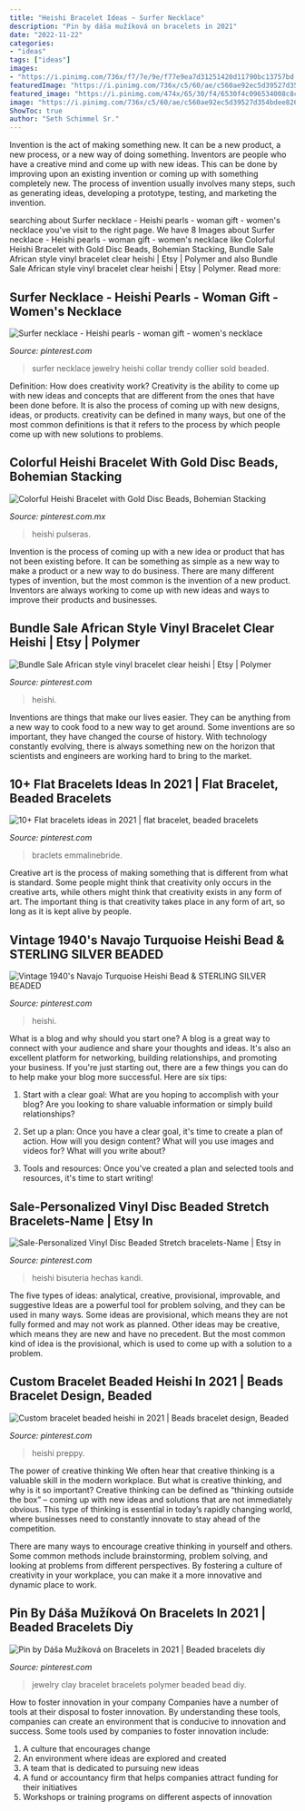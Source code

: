 ```yaml
---
title: "Heishi Bracelet Ideas ~ Surfer Necklace"
description: "Pin by dáša mužíková on bracelets in 2021"
date: "2022-11-22"
categories:
- "ideas"
tags: ["ideas"]
images:
- "https://i.pinimg.com/736x/f7/7e/9e/f77e9ea7d31251420d11790bc13757bd.jpg"
featuredImage: "https://i.pinimg.com/736x/c5/60/ae/c560ae92ec5d39527d354bdee82604b9.jpg"
featured_image: "https://i.pinimg.com/474x/65/30/f4/6530f4c096534008c8c875db4333ffd7.jpg"
image: "https://i.pinimg.com/736x/c5/60/ae/c560ae92ec5d39527d354bdee82604b9.jpg"
ShowToc: true
author: "Seth Schimmel Sr."
---
```



Invention is the act of making something new. It can be a new product, a new process, or a new way of doing something. Inventors are people who have a creative mind and come up with new ideas. This can be done by improving upon an existing invention or coming up with something completely new. The process of invention usually involves many steps, such as generating ideas, developing a prototype, testing, and marketing the invention.

	

		
searching about Surfer necklace - Heishi pearls - woman gift - women&#039;s necklace you've visit to the right page. We have 8 Images about Surfer necklace - Heishi pearls - woman gift - women&#039;s necklace like Colorful Heishi Bracelet with Gold Disc Beads, Bohemian Stacking, Bundle Sale African style vinyl bracelet clear heishi | Etsy | Polymer and also Bundle Sale African style vinyl bracelet clear heishi | Etsy | Polymer. Read more:
		
    
## Surfer Necklace - Heishi Pearls - Woman Gift - Women&#039;s Necklace

<img loading=lazy src="https://i.pinimg.com/736x/f7/7e/9e/f77e9ea7d31251420d11790bc13757bd.jpg" onerror="this.onerror=null;this.src='https://tse1.mm.bing.net/th?id=OIP.NCOWBzqq2DqouiKdIZUUMQHaJQ&amp;pid=15.1';" alt="Surfer necklace - Heishi pearls - woman gift - women&#039;s necklace">

_Source: pinterest.com_

>surfer necklace jewelry heishi collar trendy collier sold beaded. 

	

Definition: How does creativity work?
Creativity is the ability to come up with new ideas and concepts that are different from the ones that have been done before. It is also the process of coming up with new designs, ideas, or products. creativity can be defined in many ways, but one of the most common definitions is that it refers to the process by which people come up with new solutions to problems.

    
## Colorful Heishi Bracelet With Gold Disc Beads, Bohemian Stacking

<img loading=lazy src="https://i.pinimg.com/originals/be/bb/a3/bebba3eac35cf5947097529cd8718ccd.jpg" onerror="this.onerror=null;this.src='https://tse4.mm.bing.net/th?id=OIP.s4IgzIYVEj-1s1GngNjJfQHaE8&amp;pid=15.1';" alt="Colorful Heishi Bracelet with Gold Disc Beads, Bohemian Stacking">

_Source: pinterest.com.mx_

>heishi pulseras. 

	

Invention is the process of coming up with a new idea or product that has not been existing before. It can be something as simple as a new way to make a product or a new way to do business. There are many different types of invention, but the most common is the invention of a new product. Inventors are always working to come up with new ideas and ways to improve their products and businesses.

    
## Bundle Sale African Style Vinyl Bracelet Clear Heishi | Etsy | Polymer

<img loading=lazy src="https://i.pinimg.com/originals/87/16/8a/87168a868d9c5f752f480868373d392d.jpg" onerror="this.onerror=null;this.src='https://tse4.mm.bing.net/th?id=OIP.COYTqntPdq1efZHaBuK8ygHaIo&amp;pid=15.1';" alt="Bundle Sale African style vinyl bracelet clear heishi | Etsy | Polymer">

_Source: pinterest.com_

>heishi. 

	

Inventions are things that make our lives easier. They can be anything from a new way to cook food to a new way to get around. Some inventions are so important, they have changed the course of history. With technology constantly evolving, there is always something new on the horizon that scientists and engineers are working hard to bring to the market.

    
## 10+ Flat Bracelets Ideas In 2021 | Flat Bracelet, Beaded Bracelets

<img loading=lazy src="https://i.pinimg.com/474x/65/30/f4/6530f4c096534008c8c875db4333ffd7.jpg" onerror="this.onerror=null;this.src='https://tse4.mm.bing.net/th?id=OIP.F-kdSx9cxcPtWA4IqZMX5AAAAA&amp;pid=15.1';" alt="10+ Flat bracelets ideas in 2021 | flat bracelet, beaded bracelets">

_Source: pinterest.com_

>braclets emmalinebride. 

	

Creative art is the process of making something that is different from what is standard. Some people might think that creativity only occurs in the creative arts, while others might think that creativity exists in any form of art. The important thing is that creativity takes place in any form of art, so long as it is kept alive by people.

    
## Vintage 1940&#039;s Navajo Turquoise Heishi Bead &amp; STERLING SILVER BEADED

<img loading=lazy src="https://i.pinimg.com/originals/39/42/68/394268b81d2be9c3b1e5b50f1e5484a4.jpg" onerror="this.onerror=null;this.src='https://tse2.mm.bing.net/th?id=OIP.jwhVabU1X-g-GgLmhOSkRgHaJ4&amp;pid=15.1';" alt="Vintage 1940&#039;s Navajo Turquoise Heishi Bead &amp; STERLING SILVER BEADED">

_Source: pinterest.com_

>heishi. 

	

What is a blog and why should you start one?
A blog is a great way to connect with your audience and share your thoughts and ideas. It's also an excellent platform for networking, building relationships, and promoting your business. If you're just starting out, there are a few things you can do to help make your blog more successful. Here are six tips:
1. Start with a clear goal: What are you hoping to accomplish with your blog? Are you looking to share valuable information or simply build relationships?

2. Set up a plan: Once you have a clear goal, it's time to create a plan of action. How will you design content? What will you use images and videos for? What will you write about?

3. Tools and resources: Once you've created a plan and selected tools and resources, it's time to start writing!

    
## Sale-Personalized Vinyl Disc Beaded Stretch Bracelets-Name | Etsy In

<img loading=lazy src="https://i.pinimg.com/originals/7f/53/69/7f536927129b5b0e3ec8ee397db98006.jpg" onerror="this.onerror=null;this.src='https://tse3.mm.bing.net/th?id=OIP.A7RXlJagFEHXSfzXBPT14gHaJv&amp;pid=15.1';" alt="Sale-Personalized Vinyl Disc Beaded Stretch bracelets-Name | Etsy in">

_Source: pinterest.com_

>heishi bisuteria hechas kandi. 

	

The five types of ideas: analytical, creative, provisional, improvable, and suggestive
Ideas are a powerful tool for problem solving, and they can be used in many ways. Some ideas are provisional, which means they are not fully formed and may not work as planned. Other ideas may be creative, which means they are new and have no precedent. But the most common kind of idea is the provisional, which is used to come up with a solution to a problem.

    
## Custom Bracelet Beaded Heishi In 2021 | Beads Bracelet Design, Beaded

<img loading=lazy src="https://i.pinimg.com/736x/c5/60/ae/c560ae92ec5d39527d354bdee82604b9.jpg" onerror="this.onerror=null;this.src='https://tse3.mm.bing.net/th?id=OIP.Un1b1jtn2uPVDhpxpOFSfQHaKP&amp;pid=15.1';" alt="Custom bracelet beaded heishi in 2021 | Beads bracelet design, Beaded">

_Source: pinterest.com_

>heishi preppy. 

	

The power of creative thinking
We often hear that creative thinking is a valuable skill in the modern workplace. But what is creative thinking, and why is it so important?
Creative thinking can be defined as “thinking outside the box” – coming up with new ideas and solutions that are not immediately obvious. This type of thinking is essential in today’s rapidly changing world, where businesses need to constantly innovate to stay ahead of the competition.

There are many ways to encourage creative thinking in yourself and others. Some common methods include brainstorming, problem solving, and looking at problems from different perspectives. By fostering a culture of creativity in your workplace, you can make it a more innovative and dynamic place to work.

    
## Pin By Dáša Mužíková On Bracelets In 2021 | Beaded Bracelets Diy

<img loading=lazy src="https://i.pinimg.com/originals/bc/8e/0f/bc8e0fbce7ce4c5037e0b43891ebaaaa.jpg" onerror="this.onerror=null;this.src='https://tse1.mm.bing.net/th?id=OIP._zWh3h5RpWvFu3nPF4H61wHaIo&amp;pid=15.1';" alt="Pin by Dáša Mužíková on Bracelets in 2021 | Beaded bracelets diy">

_Source: pinterest.com_

>jewelry clay bracelet bracelets polymer beaded bead diy. 

	

How to foster innovation in your company
Companies have a number of tools at their disposal to foster innovation. By understanding these tools, companies can create an environment that is conducive to innovation and success. 
Some tools used by companies to foster innovation include: 

1. A culture that encourages change 
2. An environment where ideas are explored and created 
3. A team that is dedicated to pursuing new ideas 
4. A fund or accountancy firm that helps companies attract funding for their initiatives 
5. Workshops or training programs on different aspects of innovation 

